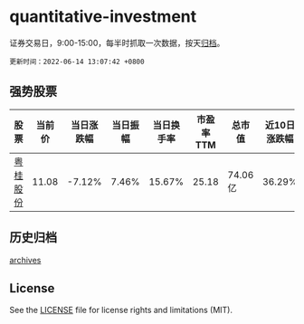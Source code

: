 # quantitative-investment

证券交易日，9:00-15:00，每半时抓取一次数据，按天[归档](archives)。

`更新时间：2022-06-14 13:07:42 +0800`

## 强势股票

|股票|当前价|当日涨跌幅|当日振幅|当日换手率|市盈率TTM|总市值|近10日涨跌幅|
|----|----|----|----|----|----|----|----|
|[粤桂股份](https://xueqiu.com/S/SZ000833)|11.08|-7.12%|7.46%|15.67%|25.18|74.06亿|36.29%|

## 历史归档

[archives](archives)

## License

See the [LICENSE](LICENSE) file for license rights and limitations (MIT).